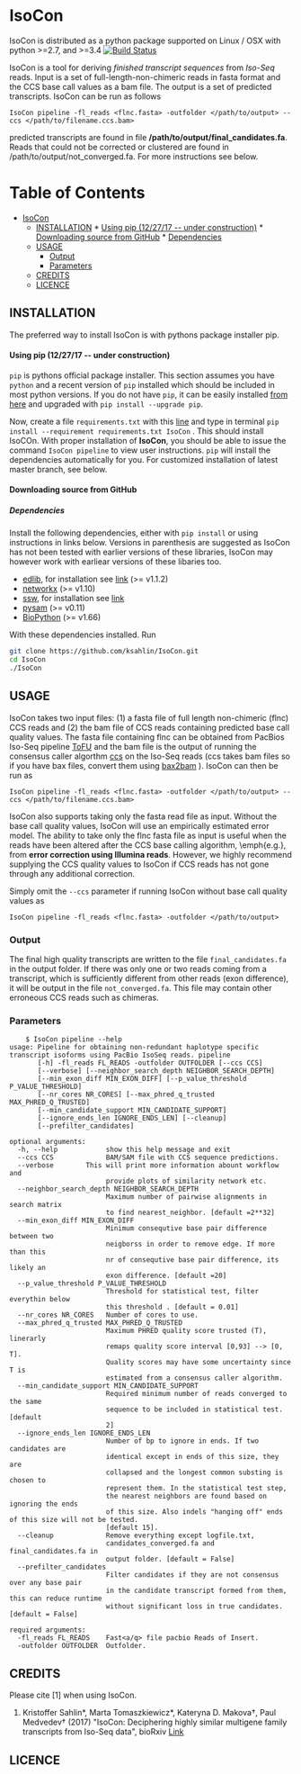 IsoCon
========

IsoCon is distributed as a python package supported on Linux / OSX with python >=2.7, and >=3.4 [![Build Status](https://travis-ci.org/ksahlin/IsoCon.svg?branch=master)](https://travis-ci.org/ksahlin/IsoCon)


IsoCon is a tool for deriving *finished transcript sequences* from *Iso-Seq* reads. Input is a set of full-length-non-chimeric reads in fasta format and the CCS base call values as a bam file. The output is a set of predicted transcripts. IsoCon can be run as follows

```
IsoCon pipeline -fl_reads <flnc.fasta> -outfolder </path/to/output> --ccs </path/to/filename.ccs.bam>
```

predicted transcripts are found in file **/path/to/output/final_candidates.fa**. Reads that could not be corrected or clustered are found in /path/to/output/not_converged.fa. For more instructions see below.


Table of Contents
=================

   * [IsoCon](#isocon)
      * [INSTALLATION](#installation)
            * [Using pip (12/27/17 -- under construction)](#using-pip-122717----under-construction)
            * [Downloading source from GitHub](#downloading-source-from-github)
               * [Dependencies](#dependencies)
      * [USAGE](#usage)
         * [Output](#output)
         * [Parameters](#parameters)
      * [CREDITS](#credits)
      * [LICENCE](#licence)

INSTALLATION
----------------

The preferred way to install IsoCon is with pythons package installer pip.

#### Using pip (12/27/17 -- under construction) 

`pip` is pythons official package installer. This section assumes you have `python` and a recent version of `pip` installed which should be included in most python versions. If you do not have `pip`, it can be easily installed [from here](https://pip.pypa.io/en/stable/installing/) and upgraded with `pip install --upgrade pip`. 

Now, create a file `requirements.txt` with this [line](https://github.com/ksahlin/IsoCon/blob/master/requirements.txt) and type in terminal `pip install --requirement requirements.txt IsoCon` . This should install IsoCOn. With proper installation of **IsoCon**, you should be able to issue the command `IsoCon pipeline` to view user instructions. `pip` will install the dependencies automatically for you. For customized installation of latest master branch, see below.

#### Downloading source from GitHub

##### Dependencies

Install the following dependencies, either with `pip install` or using instructions in links below. Versions in parenthesis are suggested as IsoCon has not been tested with earlier versions of these libraries, IsoCon may however work with earliear versions of these libaries too.
* [edlib](https://github.com/Martinsos/edlib "edlib's Homepage"), for installation see [link](https://github.com/Martinsos/edlib/tree/master/bindings/python#installation) (>= v1.1.2)
* [networkx](https://networkx.github.io/) (>= v1.10)
* [ssw](https://github.com/vishnubob/ssw "Python wrapper for SSW"), for installation see [link](https://github.com/vishnubob/ssw#installation)
* [pysam](http://pysam.readthedocs.io/en/latest/installation.html) (>= v0.11)
* [BioPython](http://biopython.org/wiki/Download) (>= v1.66)


With these dependencies installed. Run

```sh
git clone https://github.com/ksahlin/IsoCon.git
cd IsoCon
./IsoCon
```


USAGE
-------

IsoCon takes two input files: (1) a fasta file of full length non-chimeric (flnc) CCS reads and (2) the bam file of CCS reads containing predicted base call quality values. The fasta file containing flnc can be obtained from PacBios Iso-Seq pipeline [ToFU](https://github.com/PacificBiosciences/IsoSeq_SA3nUP/wiki) and the bam file is the output of running the consensus caller algorthm [ccs](https://github.com/PacificBiosciences/unanimity/blob/master/doc/PBCCS.md) on the Iso-Seq reads (ccs takes bam files so if you have bax files, convert them using [bax2bam](https://github.com/PacificBiosciences/unanimity/blob/master/doc/PBCCS.md#input) ). IsoCon can then be run as

```
IsoCon pipeline -fl_reads <flnc.fasta> -outfolder </path/to/output> --ccs </path/to/filename.ccs.bam>
```

IsoCon also supports taking only the fasta read file as input. Without the base call quality values, IsoCon will use an empirically estimated error model. The ability to take only the flnc fasta file as input is useful when the reads have been altered after the CCS base calling algorithm, \emph{e.g.}, from **error correction using Illumina reads**. However, we highly recommend supplying the CCS quality values to IsoCon if CCS reads has not gone through any additional correction. 

Simply omit the `--ccs` parameter if running IsoCon without base call quality values as
```
IsoCon pipeline -fl_reads <flnc.fasta> -outfolder </path/to/output>
```

### Output

The final high quality transcripts are written to the file `final_candidates.fa` in the output folder. If there was only one or two reads coming from a transcript, which is sufficiently different from other reads (exon difference), it will be output in the file `not_converged.fa`. This file may contain other erroneous CCS reads such as chimeras.


### Parameters

```
    $ IsoCon pipeline --help
usage: Pipeline for obtaining non-redundant haplotype specific transcript isoforms using PacBio IsoSeq reads. pipeline
       [-h] -fl_reads FL_READS -outfolder OUTFOLDER [--ccs CCS]
       [--verbose] [--neighbor_search_depth NEIGHBOR_SEARCH_DEPTH]
       [--min_exon_diff MIN_EXON_DIFF] [--p_value_threshold P_VALUE_THRESHOLD]
       [--nr_cores NR_CORES] [--max_phred_q_trusted MAX_PHRED_Q_TRUSTED]
       [--min_candidate_support MIN_CANDIDATE_SUPPORT]
       [--ignore_ends_len IGNORE_ENDS_LEN] [--cleanup]
       [--prefilter_candidates]

optional arguments:
  -h, --help            show this help message and exit
  --ccs CCS             BAM/SAM file with CCS sequence predictions.
  --verbose        This will print more information abount workflow and
                        provide plots of similarity network etc.
  --neighbor_search_depth NEIGHBOR_SEARCH_DEPTH
                        Maximum number of pairwise alignments in search matrix
                        to find nearest_neighbor. [default =2**32]
  --min_exon_diff MIN_EXON_DIFF
                        Minimum consequtive base pair difference between two
                        neigborss in order to remove edge. If more than this
                        nr of consequtive base pair difference, its likely an
                        exon difference. [default =20]
  --p_value_threshold P_VALUE_THRESHOLD
                        Threshold for statistical test, filter everythin below
                        this threshold . [default = 0.01]
  --nr_cores NR_CORES   Number of cores to use.
  --max_phred_q_trusted MAX_PHRED_Q_TRUSTED
                        Maximum PHRED quality score trusted (T), linerarly
                        remaps quality score interval [0,93] --> [0, T].
                        Quality scores may have some uncertainty since T is
                        estimated from a consensus caller algorithm.
  --min_candidate_support MIN_CANDIDATE_SUPPORT
                        Required minimum number of reads converged to the same
                        sequence to be included in statistical test. [default
                        2]
  --ignore_ends_len IGNORE_ENDS_LEN
                        Number of bp to ignore in ends. If two candidates are
                        identical except in ends of this size, they are
                        collapsed and the longest common substing is chosen to
                        represent them. In the statistical test step,
                        the nearest neighbors are found based on ignoring the ends
                        of this size. Also indels "hanging off" ends of this size will not be tested.
                        [default 15].
  --cleanup             Remove everything except logfile.txt,
                        candidates_converged.fa and final_candidates.fa in
                        output folder. [default = False]
  --prefilter_candidates
                        Filter candidates if they are not consensus over any base pair 
                        in the candidate transcript formed from them, this can reduce runtime
                        without significant loss in true candidates. [default = False]

required arguments:
  -fl_reads FL_READS    Fast<a/q> file pacbio Reads of Insert.
  -outfolder OUTFOLDER  Outfolder.
```

CREDITS
----------------

Please cite [1] when using IsoCon.

1. Kristoffer Sahlin*, Marta Tomaszkiewicz*, Kateryna D. Makova†, Paul Medvedev† (2017) "IsoCon: Deciphering highly similar multigene family transcripts from Iso-Seq data", bioRxiv [Link](http/link)

LICENCE
----------------


<!-- IsoCon on general Iso-Seq datasets
-----------------------------------

IsoCon has been evaluated on targeted Iso-Seq data [cite], but the algorithm makes no explicit assumptions, or depends on the data being targeted. Therefore it also runs on any general Iso-Seq data. To demonstrate this We ran IsoCon on the publicly availabe datasets from pacbio [MCF7](link) and [Alzheimer](link) using the following command

```
IsoCon pipeline -fl_reads <flnc.fasta> -outfolder </path/to/output> --neighbor_search_depth 100
```

| Dataset | runtime  | peak memory | final_candidates | corr | not_corr | *TOFU* | *nr original CCS* | 
| ------------- | ------------- | ------------- | ------------- | ------------- | ------------- | ------------- | ------------- |
| [MCF7](http://www.pacb.com/blog/data-release-human-mcf-7-transcriptome/) | 24h43m  | <1.9Gb  | 2,169 | 18,458 | 401,885<sup>[1](#myfootnote1)</sup> |  55,770 | 518,701 |
|[Alzheimer](http://www.pacb.com/blog/data-release-alzheimer-brain-isoform-sequencing-iso-seq-dataset/)| time | Content Cell  | Content Cell  |

TODO1: Output three separate files: validated_transcripts.fa,  corrected_not_validated.fa, not_converged.fa 
TODO2: Show set intersection (allowing end differences between final_cand + corr to TOFU transcripts). Also do other analysis.

IsoCon predicted 2169 and Y transcripts and had a runtime of 24h43m and Y, for MCF7 and Alzheimer datasets respectively, on a 64 core machine with a peak memory usage of Z Gb. IsoCons output are found [here](link).

Manual BLAT of 20 sequences from the "corrected_but_not_converged" predictions to human show an alignment identity increase from 94-98% of the ccs reads up to 99.5-99.9% for the corrected reads.

<a name="footnote_not_converged">1</a>: Footnote content goes here -->


<!-- ### Entry points in IsoCon
IsoCon has three different modes `pipeline` (end to end), `get_candidates` only correct and cluster reads (no statistical testing), as well as `stat_filter` (only statistical testing of a set of candidate transcripts).

```
$ IsoCon --help
usage: Pipeline for obtaining non-redundant haplotype specific transcript isoforms using PacBio IsoSeq reads.
       [-h] [--version]
       {pipeline,remove_barcodes,get_candidates,stat_filter} ...

positional arguments:
  {pipeline,remove_barcodes,get_candidates,stat_filter}
                        help for subcommand
    pipeline            Run the entire pipeline, i.e., runs: 1.
                        remove_barcodes() if --barcodes is specified 2.
                        get_candidates() to find candidate transcripts out of
                        CCS full length reads 3. stat_filter() to filter
                        candidates and only output significant ones
    remove_barcodes     Remove barcodes from sequences.
    get_candidates      Get candidate transcripts with nearest_neighbor approach.
    stat_filter         Get candidate transcripts with nearest_neighbor approach.

optional arguments:
  -h, --help            show this help message and exit
  --version             show program's version number and exit
``` -->